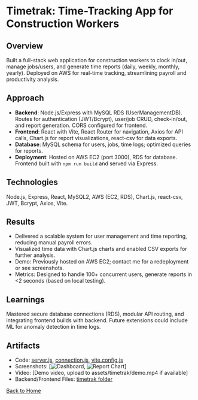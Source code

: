 # Timetrak: Time-Tracking App for Construction Workers

## Overview
Built a full-stack web application for construction workers to clock in/out, manage jobs/users, and generate time reports (daily, weekly, monthly, yearly). Deployed on AWS for real-time tracking, streamlining payroll and productivity analysis.

## Approach
- **Backend**: Node.js/Express with MySQL RDS (UserManagementDB). Routes for authentication (JWT/Bcrypt), user/job CRUD, check-in/out, and report generation. CORS configured for frontend.
- **Frontend**: React with Vite, React Router for navigation, Axios for API calls, Chart.js for report visualizations, react-csv for data exports.
- **Database**: MySQL schema for users, jobs, time logs; optimized queries for reports.
- **Deployment**: Hosted on AWS EC2 (port 3000), RDS for database. Frontend built with `npm run build` and served via Express.

## Technologies
Node.js, Express, React, MySQL2, AWS (EC2, RDS), Chart.js, react-csv, JWT, Bcrypt, Axios, Vite.

## Results
- Delivered a scalable system for user management and time reporting, reducing manual payroll errors.
- Visualized time data with Chart.js charts and enabled CSV exports for further analysis.
- Demo: Previously hosted on AWS EC2; contact me for a redeployment or see screenshots.
- Metrics: Designed to handle 100+ concurrent users, generate reports in <2 seconds (based on local testing).

## Learnings
Mastered secure database connections (RDS), modular API routing, and integrating frontend builds with backend. Future extensions could include ML for anomaly detection in time logs.

## Artifacts
- Code: [server.js](/timetrak/server.js), [connection.js](/timetrak/connection.js), [vite.config.js](/timetrak/vite.config.js)
- Screenshots: [<img src="/assets/timetrak/dashboard.png" alt="Dashboard">, <img src="/assets/timetrak/report-chart.png" alt="Report Chart">]
- Video: [Demo video, upload to assets/timetrak/demo.mp4 if available]
- Backend/Frontend Files: [timetrak folder](/timetrak/)

[Back to Home](/)
